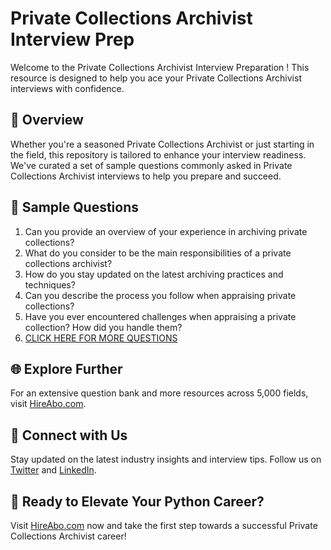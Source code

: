 # Private Collections Archivist Interview Prep

Welcome to the Private Collections Archivist Interview Preparation ! This resource is designed to help you ace your Private Collections Archivist interviews with confidence.

## 🚀 Overview

Whether you're a seasoned Private Collections Archivist or just starting in the field, this repository is tailored to enhance your interview readiness. We've curated a set of sample questions commonly asked in Private Collections Archivist interviews to help you prepare and succeed.

## 📝 Sample Questions

1. Can you provide an overview of your experience in archiving private collections?
2. What do you consider to be the main responsibilities of a private collections archivist?
3. How do you stay updated on the latest archiving practices and techniques?
4. Can you describe the process you follow when appraising private collections?
5. Have you ever encountered challenges when appraising a private collection? How did you handle them?
6. [CLICK HERE FOR MORE QUESTIONS](https://hireabo.com/job/18_2_29/Private%20Collections%20Archivist)

## 🌐 Explore Further

For an extensive question bank and more resources across 5,000 fields, visit [HireAbo.com](https://www.hireabo.com).

## 📱 Connect with Us

Stay updated on the latest industry insights and interview tips. Follow us on [Twitter](https://twitter.com/hireabo) and [LinkedIn](https://www.linkedin.com/in/hire-abo-3609972a8/).

## 🚀 Ready to Elevate Your Python Career?

Visit [HireAbo.com](https://www.hireabo.com) now and take the first step towards a successful Private Collections Archivist career!